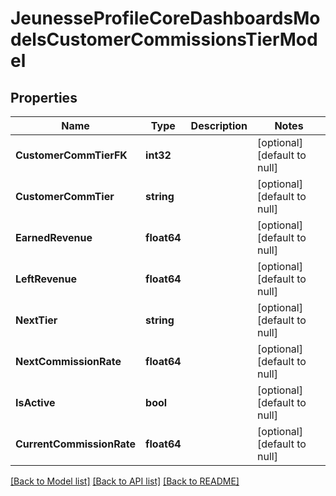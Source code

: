 # JeunesseProfileCoreDashboardsModelsCustomerCommissionsTierModel

## Properties
Name | Type | Description | Notes
------------ | ------------- | ------------- | -------------
**CustomerCommTierFK** | **int32** |  | [optional] [default to null]
**CustomerCommTier** | **string** |  | [optional] [default to null]
**EarnedRevenue** | **float64** |  | [optional] [default to null]
**LeftRevenue** | **float64** |  | [optional] [default to null]
**NextTier** | **string** |  | [optional] [default to null]
**NextCommissionRate** | **float64** |  | [optional] [default to null]
**IsActive** | **bool** |  | [optional] [default to null]
**CurrentCommissionRate** | **float64** |  | [optional] [default to null]

[[Back to Model list]](../README.md#documentation-for-models) [[Back to API list]](../README.md#documentation-for-api-endpoints) [[Back to README]](../README.md)


